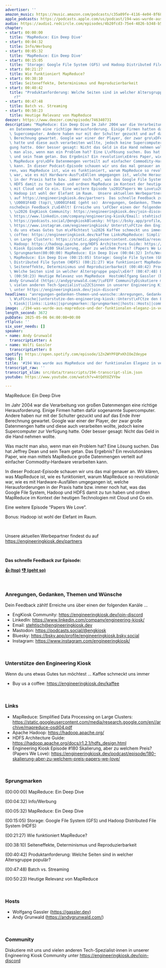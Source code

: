 ```yaml
---
advertiser: ''
amazon_music: https://music.amazon.com/podcasts/c35a09fe-4116-4e04-8f68-77d61b112e46/episodes/35502cf8-40b9-4086-89d1-4f236f42088d/engineering-kiosk-194-was-wurde-aus-mapreduce-und-der-funktionalen-eleganz-in-verteilten-systemen
apple_podcasts: https://podcasts.apple.com/us/podcast/194-was-wurde-aus-mapreduce-und-der-funktionalen-eleganz/id1603082924?i=1000706472441&uo=4
audio: https://audio1.redcircle.com/episodes/4b20fcd3-75e4-4826-b348-b50379d7605e/stream.mp3
chapter:
- start: 00:00:00
  title: 'MapReduce: Ein Deep Dive'
- start: 00:04:32
  title: Info/Werbung
- start: 00:05:32
  title: 'MapReduce: Ein Deep Dive'
- start: 00:15:05
  title: 'Storage: Google File System (GFS) und Hadoop Distributed File System (HDFS)'
- start: 00:21:27
  title: Wie funktioniert MapReduce?
- start: 00:38:10
  title: Seiteneffekte, Determinismus und Reproduzierbarkeit
- start: 00:40:42
  title: "Produktanforderung: Welche Seiten sind in welcher Altersgruppe popul\xE4\
    r?"
- start: 00:47:48
  title: Batch vs. Streaming
- start: 00:50:23
  title: Heutige Relevanz von MapReduce
deezer: https://www.deezer.com/episode/746340731
description: "MapReduce: Ein Deep Dive Im Jahr 2004 war die Verarbeitung von gro\xDF\
  en Datenmengen eine richtige Herausforderung. Einige Firmen hatten daf\xFCr sogenannte\
  \ Supercomputer. Andere haben nur mit der Schulter gezuckt und auf das Ende ihrer\
  \ Berechnung gewartet. Google war einer der Player, der zwar gro\xDFe Datenmengen\
  \ hatte und diese auch verarbeiten wollte, jedoch keine Supercomputer zur Verf\xFC\
  gung hatte. Oder besser gesagt: Nicht das Geld in die Hand nehmen wollte. Was macht\
  \ man also, wenn man ein Problem hat? Eine L\xF6sung suchen. Das hat Jeffrey Dean\
  \ und sein Team getan. Das Ergebnis? Ein revolution\xE4res Paper, wie man mittels\
  \ MapReduce gro\xDFe Datenmengen verteilt auf einfacher Commodity-Hardware verarbeiten\
  \ kann. In dieser Podcast-Episode schauen wir uns das mal genauer an. Wir kl\xE4\
  ren, was MapReduce ist, wie es funktioniert, warum MapReduce so revolution\xE4r\
  \ war, wie es mit Hardware-Ausf\xE4llen umgegangen ist, welche Herausforderungen\
  \ in der Praxis hatte bzw. immer noch hat, was das Google File System, Hadoop und\
  \ HDFS damit zu tun haben und ordnen MapReduce im Kontext der heutigen Technologien\
  \ mit Cloud und Co ein. Eine weitere Episode \u201CPapers We Love\u201D. Bonus:\
  \ Hadoop ist wohl der Elefant im Raum.  Unsere aktuellen Werbepartner findest du\
  \ auf https://engineeringkiosk.dev/partners  Das schnelle Feedback zur Episode:\
  \ \U0001F44D (top)\_\U0001F44E (geht so)  Anregungen, Gedanken, Themen und W\xFC\
  nscheDein Feedback z\xE4hlt! Erreiche uns \xFCber einen der folgenden Kan\xE4le\
  \ \u2026 EngKiosk Community: https://engineeringkiosk.dev/join-discord\_LinkedIn:\
  \ https://www.linkedin.com/company/engineering-kiosk/Email: stehtisch@engineeringkiosk.devMastodon:\
  \ https://podcasts.social/@engkioskBluesky: https://bsky.app/profile/engineeringkiosk.bsky.socialInstagram:\
  \ https://www.instagram.com/engineeringkiosk/ Unterst\xFCtze den Engineering KioskWenn\
  \ du uns etwas Gutes tun m\xF6chtest \u2026 Kaffee schmeckt uns immer\_ Buy us a\
  \ coffee: https://engineeringkiosk.dev/kaffee LinksMapReduce: Simplified Data Processing\
  \ on Large Clusters: https://static.googleusercontent.com/media/research.google.com/en//archive/mapreduce-osdi04.pdfApache\
  \ Hadoop: https://hadoop.apache.org/HDFS Architecture Guide: https://hadoop.apache.org/docs/r1.2.1/hdfs_design.htmlEngineering\
  \ Kiosk Episode #180 Skalierung, aber zu welchem Preis? (Papers We Love): https://engineeringkiosk.dev/podcast/episode/180-skalierung-aber-zu-welchem-preis-papers-we-love/\
  \ Sprungmarken(00:00:00) MapReduce: Ein Deep Dive (00:04:32) Info/Werbung (00:05:32)\
  \ MapReduce: Ein Deep Dive (00:15:05) Storage: Google File System (GFS) und Hadoop\
  \ Distributed File System (HDFS) (00:21:27) Wie funktioniert MapReduce? (00:38:10)\
  \ Seiteneffekte, Determinismus und Reproduzierbarkeit (00:40:42) Produktanforderung:\
  \ Welche Seiten sind in welcher Altersgruppe popul\xE4r? (00:47:48) Batch vs. Streaming\
  \ (00:50:23) Heutige Relevanz von MapReduce  HostsWolfgang Gassler (https://gassler.dev)\_\
  Andy Grunwald (https://andygrunwald.com/)\uFEFF CommunityDiskutiere mit uns und\
  \ vielen anderen Tech-Spezialist\u22C5innen in unserer Engineering Kiosk Community\
  \ unter https://engineeringkiosk.dev/join-discord"
headlines: "anregungen-gedanken-themen-und-wunsche::Anregungen, Gedanken, Themen und\
  \ W\xFCnsche||unterstutze-den-engineering-kiosk::Unterst\xFCtze den Engineering\
  \ Kiosk||links::Links||sprungmarken::Sprungmarken||hosts::Hosts||community::Community"
image: ./194-was-wurde-aus-mapreduce-und-der-funktionalen-eleganz-in-verteilten-systemen.jpg
length_second: 3672
pubDate: 2025-05-06 04:00:00+00:00
rtlplus: ''
six_user_needs: []
speaker:
- name: Andy Grunwald
  transcriptLetter: A
- name: Wolfi Gassler
  transcriptLetter: B
spotify: https://open.spotify.com/episode/1Zn2WYPFQPxKhIOeZdeype
tags: []
title: '#194 Was wurde aus MapReduce und der funktionalen Eleganz in verteilten Systemen?'
transcript_raw: ''
transcript_slim: src/data/transcripts/194-transcript-slim.json
youtube: https://www.youtube.com/watch?v=AtQdtUZVYbw

---
```

<p>MapReduce: Ein Deep Dive</p><p>Im Jahr 2004 war die Verarbeitung von großen Datenmengen eine richtige Herausforderung. Einige Firmen hatten dafür sogenannte Supercomputer. Andere haben nur mit der Schulter gezuckt und auf das Ende ihrer Berechnung gewartet. Google war einer der Player, der zwar große Datenmengen hatte und diese auch verarbeiten wollte, jedoch keine Supercomputer zur Verfügung hatte. Oder besser gesagt: Nicht das Geld in die Hand nehmen wollte.</p><p>Was macht man also, wenn man ein Problem hat? Eine Lösung suchen. Das hat Jeffrey Dean und sein Team getan. Das Ergebnis? Ein revolutionäres Paper, wie man mittels MapReduce große Datenmengen verteilt auf einfacher Commodity-Hardware verarbeiten kann.</p><p>In dieser Podcast-Episode schauen wir uns das mal genauer an. Wir klären, was MapReduce ist, wie es funktioniert, warum MapReduce so revolutionär war, wie es mit Hardware-Ausfällen umgegangen ist, welche Herausforderungen in der Praxis hatte bzw. immer noch hat, was das Google File System, Hadoop und HDFS damit zu tun haben und ordnen MapReduce im Kontext der heutigen Technologien mit Cloud und Co ein.</p><p>Eine weitere Episode “Papers We Love”.</p><p>Bonus: Hadoop ist wohl der Elefant im Raum.</p><p><br></p><p>Unsere aktuellen Werbepartner findest du auf <a href="https://engineeringkiosk.dev/partners">https://engineeringkiosk.dev/partners</a></p><p><br></p><p><strong>Das schnelle Feedback zur Episode:</strong></p><p><a href="https://api.openpodcast.dev/feedback/194/upvote" rel="nofollow"><strong>👍 (top)</strong></a><strong> </strong><a href="https://api.openpodcast.dev/feedback/194/downvote" rel="nofollow"><strong>👎 (geht so)</strong></a></p><p><br></p><h3 id="anregungen-gedanken-themen-und-wunsche">Anregungen, Gedanken, Themen und Wünsche</h3><p>Dein Feedback zählt! Erreiche uns über einen der folgenden Kanäle …</p><ul><li>EngKiosk Community: <a href="https://engineeringkiosk.dev/join-discord">https://engineeringkiosk.dev/join-discord</a> </li><li>LinkedIn: <a href="https://www.linkedin.com/company/engineering-kiosk/" rel="nofollow">https://www.linkedin.com/company/engineering-kiosk/</a></li><li>Email: <a href="mailto:stehtisch@engineeringkiosk.dev" rel="nofollow">stehtisch@engineeringkiosk.dev</a></li><li>Mastodon: <a href="https://podcasts.social/@engkiosk" rel="nofollow">https://podcasts.social/@engkiosk</a></li><li>Bluesky: <a href="https://bsky.app/profile/engineeringkiosk.bsky.social" rel="nofollow">https://bsky.app/profile/engineeringkiosk.bsky.social</a></li><li>Instagram: <a href="https://www.instagram.com/engineeringkiosk/" rel="nofollow">https://www.instagram.com/engineeringkiosk/</a></li></ul><p><br></p><h3 id="unterstutze-den-engineering-kiosk">Unterstütze den Engineering Kiosk</h3><p>Wenn du uns etwas Gutes tun möchtest … Kaffee schmeckt uns immer </p><ul><li>Buy us a coffee: <a href="https://engineeringkiosk.dev/kaffee">https://engineeringkiosk.dev/kaffee</a></li></ul><p><br></p><h3 id="links">Links</h3><ul><li>MapReduce: Simplified Data Processing on Large Clusters: <a href="https://static.googleusercontent.com/media/research.google.com/en//archive/mapreduce-osdi04.pdf" rel="nofollow">https://static.googleusercontent.com/media/research.google.com/en//archive/mapreduce-osdi04.pdf</a></li><li>Apache Hadoop: <a href="https://hadoop.apache.org/" rel="nofollow">https://hadoop.apache.org/</a></li><li>HDFS Architecture Guide: <a href="https://hadoop.apache.org/docs/r1.2.1/hdfs_design.html" rel="nofollow">https://hadoop.apache.org/docs/r1.2.1/hdfs_design.html</a></li><li>Engineering Kiosk Episode #180 Skalierung, aber zu welchem Preis? (Papers We Love): <a href="https://engineeringkiosk.dev/podcast/episode/180-skalierung-aber-zu-welchem-preis-papers-we-love/">https://engineeringkiosk.dev/podcast/episode/180-skalierung-aber-zu-welchem-preis-papers-we-love/</a></li></ul><p><br></p><h3 id="sprungmarken">Sprungmarken</h3><p>(00:00:00) MapReduce: Ein Deep Dive</p><p>(00:04:32) Info/Werbung</p><p>(00:05:32) MapReduce: Ein Deep Dive</p><p>(00:15:05) Storage: Google File System (GFS) und Hadoop Distributed File System (HDFS)</p><p>(00:21:27) Wie funktioniert MapReduce?</p><p>(00:38:10) Seiteneffekte, Determinismus und Reproduzierbarkeit</p><p>(00:40:42) Produktanforderung: Welche Seiten sind in welcher Altersgruppe populär?</p><p>(00:47:48) Batch vs. Streaming</p><p>(00:50:23) Heutige Relevanz von MapReduce</p><p><br></p><h3 id="hosts">Hosts</h3><ul><li>Wolfgang Gassler (<a href="https://gassler.dev" rel="nofollow">https://gassler.dev</a>) </li><li>Andy Grunwald (<a href="https://andygrunwald.com/" rel="nofollow">https://andygrunwald.com/</a>)</li></ul><p>﻿</p><h3 id="community">Community</h3><p>Diskutiere mit uns und vielen anderen Tech-Spezialist⋅innen in unserer Engineering Kiosk Community unter <a href="https://engineeringkiosk.dev/join-discord">https://engineeringkiosk.dev/join-discord</a> </p>